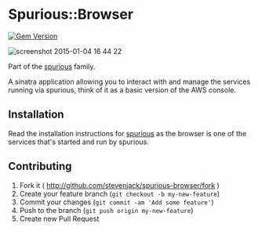 # Spurious::Browser

[![Gem Version](https://badge.fury.io/rb/spurious-browser.png)](http://badge.fury.io/rb/spurious-browser)

![screenshot 2015-01-04 16 44 22](https://cloud.githubusercontent.com/assets/527874/5606671/a7a6e6e2-9431-11e4-825d-a0797cdb7e93.png)

Part of the [spurious](https://www.github.com/stevenjack/spurious) family.

A sinatra application allowing you to interact with and manage the services running via spurious, 
think of it as a basic version of the AWS console.

## Installation

Read the installation instructions for [spurious](https://www.github.com/stevenjack/spurious) as
the browser is one of the services that's started and run by spurious.

## Contributing

1. Fork it ( http://github.com/stevenjack/spurious-browser/fork )
2. Create your feature branch (`git checkout -b my-new-feature`)
3. Commit your changes (`git commit -am 'Add some feature'`)
4. Push to the branch (`git push origin my-new-feature`)
5. Create new Pull Request
